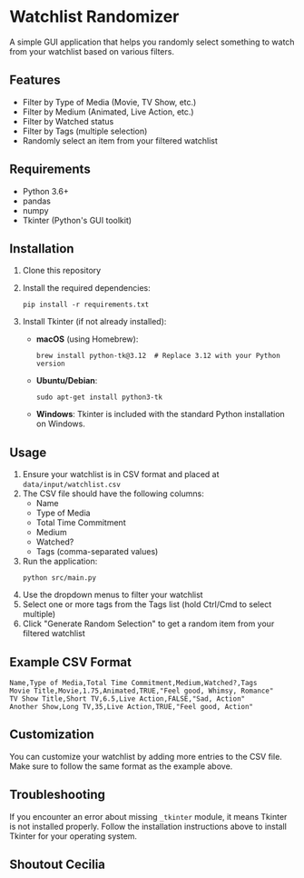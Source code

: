 # Watchlist Randomizer

A simple GUI application that helps you randomly select something to watch from your watchlist based on various filters.

## Features

- Filter by Type of Media (Movie, TV Show, etc.)
- Filter by Medium (Animated, Live Action, etc.)
- Filter by Watched status
- Filter by Tags (multiple selection)
- Randomly select an item from your filtered watchlist

## Requirements

- Python 3.6+
- pandas
- numpy
- Tkinter (Python's GUI toolkit)

## Installation

1. Clone this repository
2. Install the required dependencies:
   ```
   pip install -r requirements.txt
   ```

3. Install Tkinter (if not already installed):
   - **macOS** (using Homebrew):
     ```
     brew install python-tk@3.12  # Replace 3.12 with your Python version
     ```
   - **Ubuntu/Debian**:
     ```
     sudo apt-get install python3-tk
     ```
   - **Windows**:
     Tkinter is included with the standard Python installation on Windows.

## Usage

1. Ensure your watchlist is in CSV format and placed at `data/input/watchlist.csv`
2. The CSV file should have the following columns:
   - Name
   - Type of Media
   - Total Time Commitment
   - Medium
   - Watched?
   - Tags (comma-separated values)
3. Run the application:
   ```
   python src/main.py
   ```
4. Use the dropdown menus to filter your watchlist
5. Select one or more tags from the Tags list (hold Ctrl/Cmd to select multiple)
6. Click "Generate Random Selection" to get a random item from your filtered watchlist

## Example CSV Format

```
Name,Type of Media,Total Time Commitment,Medium,Watched?,Tags
Movie Title,Movie,1.75,Animated,TRUE,"Feel good, Whimsy, Romance"
TV Show Title,Short TV,6.5,Live Action,FALSE,"Sad, Action"
Another Show,Long TV,35,Live Action,TRUE,"Feel good, Action"
```

## Customization

You can customize your watchlist by adding more entries to the CSV file. Make sure to follow the same format as the example above.

## Troubleshooting

If you encounter an error about missing `_tkinter` module, it means Tkinter is not installed properly. Follow the installation instructions above to install Tkinter for your operating system. 


## Shoutout Cecilia
